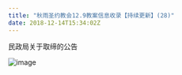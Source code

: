 ```yaml
---
title: "秋雨圣约教会12.9教案信息收录【持续更新】(28)"
date: 2018-12-14T15:34:02Z
---
```


民政局关于取缔的公告

![image](https://user-images.githubusercontent.com/37917810/50011979-6a138000-ff8b-11e8-8992-deb65ddb27ce.png)
